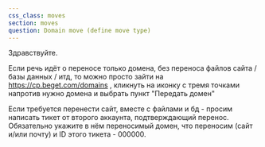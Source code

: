 ```yaml
---
css_class: moves
section: moves
question: Domain move (define move type)
---
```

Здравствуйте. 

Если речь идёт о переносе только домена, без переноса файлов сайта / базы данных / итд, то можно просто зайти на https://cp.beget.com/domains , кликнуть на иконку с тремя точками напротив нужно домена и выбрать пункт "Передать домен" 

Если требуется перенести сайт, вместе с файлами и бд - просим написать тикет от второго аккаунта, подтверждающий перенос. Обязательно укажите в нём переносимый домен, что переносим (сайт и/или почту) и ID этого тикета - 000000.